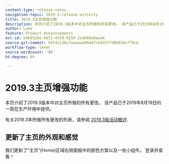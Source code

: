 ```yaml
---
content-type: release-notes
navigation-topic: 2019-3-release-activity
title: 2019.3主页增强功能
description: 本页介绍了2019.3版本中对主页所做的所有更改。 该产品已于2019年8月19日的一周在生产环境中提供。
author: Luke
feature: Product Announcements
exl-id: b4b9328e-6912-4259-9250-2e4609a0aea4
source-git-commit: 54f4c136cfaaaaaa90a4fc64d3ffd06816cff9cb
workflow-type: tm+mt
source-wordcount: '95'
ht-degree: 0%

---
```


# 2019.3主页增强功能

本页介绍了2019.3版本中对主页所做的所有更改。 该产品已于2019年8月19日的一周在生产环境中提供。

有关2019.3年所做所有更改的列表，请参阅 [2019.3版活动概述](../../../../product-announcements/product-releases/quarterly-release-archive/2019.3-release-activity/2019.3-release-activity-overview.md).

## 更新了主页的外观和感觉

我们更新了“主页”(Home)区域右侧面板中的颜色方案以及一些小组件。 登录并查看！
